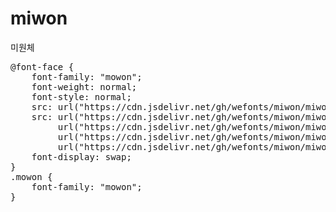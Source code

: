 # miwon
미원체

<pre>
@font-face {
    font-family: "mowon";
    font-weight: normal;
    font-style: normal;
    src: url("https://cdn.jsdelivr.net/gh/wefonts/miwon/miwon.eot");
    src: url("https://cdn.jsdelivr.net/gh/wefonts/miwon/miwon.eot?#iefix") format("embedded-opentype"),
         url("https://cdn.jsdelivr.net/gh/wefonts/miwon/miwon.woff2") format("woff2"),
         url("https://cdn.jsdelivr.net/gh/wefonts/miwon/miwon.woff") format("woff"),
         url("https://cdn.jsdelivr.net/gh/wefonts/miwon/miwon.ttf") format("truetype");
    font-display: swap;
}
.mowon {
    font-family: "mowon";
}
</pre>
